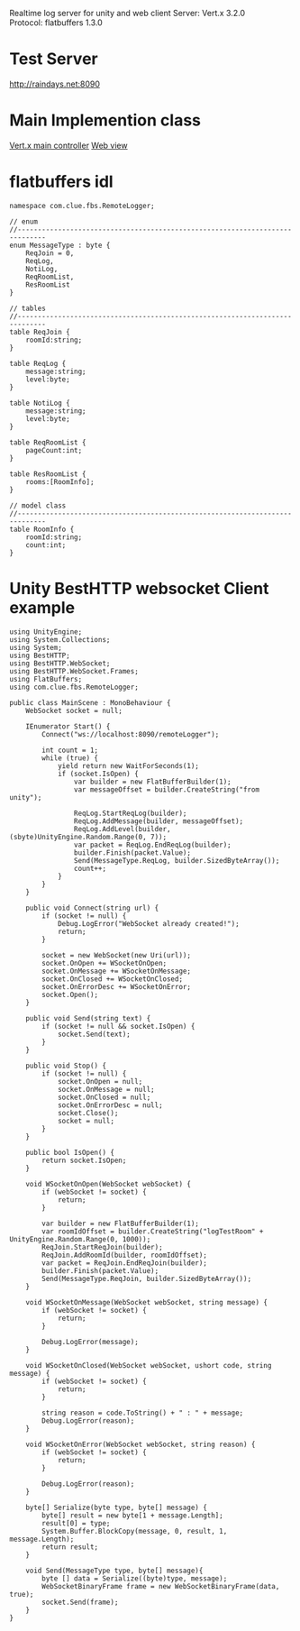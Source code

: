 Realtime log server for unity and web client
Server: Vert.x 3.2.0<br/>
Protocol: flatbuffers 1.3.0<br/>

# Test Server
http://raindays.net:8090

# Main Implemention class
<a href="https://github.com/Raindayus/vertx-log-server/blob/master/src/main/java/com/clue/controller/RemoteLoggerController.java">Vert.x main controller</a>
<a href="https://github.com/Raindayus/vertx-log-server/blob/master/src/main/resources/webroot/assets/js/list.js">Web view</a>

# flatbuffers idl
    namespace com.clue.fbs.RemoteLogger;

    // enum
    //-----------------------------------------------------------------------------
    enum MessageType : byte {
        ReqJoin = 0,
        ReqLog,
        NotiLog,
        ReqRoomList,
        ResRoomList
    }

    // tables
    //-----------------------------------------------------------------------------
    table ReqJoin {
        roomId:string;
    }

    table ReqLog {
        message:string;
        level:byte;
    }

    table NotiLog {
        message:string;
        level:byte;
    }

    table ReqRoomList {
        pageCount:int;
    }

    table ResRoomList {
        rooms:[RoomInfo];
    }

    // model class
    //-----------------------------------------------------------------------------
    table RoomInfo {
        roomId:string;
        count:int;
    }


# Unity BestHTTP websocket Client example

    using UnityEngine;
    using System.Collections;
    using System;
    using BestHTTP;
    using BestHTTP.WebSocket;
    using BestHTTP.WebSocket.Frames;
    using FlatBuffers;
    using com.clue.fbs.RemoteLogger;

    public class MainScene : MonoBehaviour {
        WebSocket socket = null;

        IEnumerator Start() {
            Connect("ws://localhost:8090/remoteLogger");

            int count = 1;
            while (true) {
                yield return new WaitForSeconds(1);
                if (socket.IsOpen) {
                    var builder = new FlatBufferBuilder(1);
                    var messageOffset = builder.CreateString("from unity");

                    ReqLog.StartReqLog(builder);
                    ReqLog.AddMessage(builder, messageOffset);
                    ReqLog.AddLevel(builder, (sbyte)UnityEngine.Random.Range(0, 7));
                    var packet = ReqLog.EndReqLog(builder);
                    builder.Finish(packet.Value);
                    Send(MessageType.ReqLog, builder.SizedByteArray());
                    count++;
                }
            }
        }

        public void Connect(string url) {
            if (socket != null) {
                Debug.LogError("WebSocket already created!");
                return;
            }

            socket = new WebSocket(new Uri(url));
            socket.OnOpen += WSocketOnOpen;
            socket.OnMessage += WSocketOnMessage;
            socket.OnClosed += WSocketOnClosed;
            socket.OnErrorDesc += WSocketOnError;
            socket.Open();
        }

        public void Send(string text) {
            if (socket != null && socket.IsOpen) {
                socket.Send(text);
            }
        }

        public void Stop() {
            if (socket != null) {
                socket.OnOpen = null;
                socket.OnMessage = null;
                socket.OnClosed = null;
                socket.OnErrorDesc = null;
                socket.Close();
                socket = null;
            }
        }

        public bool IsOpen() {
            return socket.IsOpen;
        }

        void WSocketOnOpen(WebSocket webSocket) {
            if (webSocket != socket) {
                return;
            }

            var builder = new FlatBufferBuilder(1);
            var roomIdOffset = builder.CreateString("logTestRoom" + UnityEngine.Random.Range(0, 1000));
            ReqJoin.StartReqJoin(builder);
            ReqJoin.AddRoomId(builder, roomIdOffset);
            var packet = ReqJoin.EndReqJoin(builder);
            builder.Finish(packet.Value);
            Send(MessageType.ReqJoin, builder.SizedByteArray());
        }

        void WSocketOnMessage(WebSocket webSocket, string message) {
            if (webSocket != socket) {
                return;
            }

            Debug.LogError(message);
        }

        void WSocketOnClosed(WebSocket webSocket, ushort code, string message) {
            if (webSocket != socket) {
                return;
            }

            string reason = code.ToString() + " : " + message;
            Debug.LogError(reason);
        }

        void WSocketOnError(WebSocket webSocket, string reason) {
            if (webSocket != socket) {
                return;
            }

            Debug.LogError(reason);
        }

        byte[] Serialize(byte type, byte[] message) {
            byte[] result = new byte[1 + message.Length];
            result[0] = type;
            System.Buffer.BlockCopy(message, 0, result, 1, message.Length);
            return result;
        }

        void Send(MessageType type, byte[] message){
            byte [] data = Serialize((byte)type, message);
            WebSocketBinaryFrame frame = new WebSocketBinaryFrame(data, true);
            socket.Send(frame);
        }
    }
